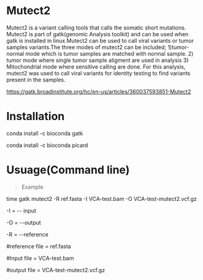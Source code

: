 # Mutect2

Mutect2 is a variant calling tools that calls the somatic short mutations. Mutect2 is part of gatk(genomic Analysis toolkit) and can be used when gatk is installed in linux.Mutect2 can be used to call viral variants or tumor samples variants.The three modes of mutect2 can be included; 1)tumor-normal mode which is tumor samples are matched with normal sample. 2) tumor mode where single tumor sample aligment are used in analysis 3) Mitochondrial mode where sensitive calling are done. For this analysis, mutect2 was used to call viral variants for identity testing to find variants present in the samples.

https://gatk.broadinstitute.org/hc/en-us/articles/360037593851-Mutect2

# Installation 

conda install -c bioconda gatk

conda install -c bioconda picard

# Usuage(Command line)

> Example

time gatk mutect2 -R ref.fasta -I VCA-test.bam -O VCA-test-mutect2.vcf.gz


-I = -- input

-O = --output

-R = --reference

#reference file = ref.fasta

#Input file = VCA-test.bam

#output file = VCA-test-mutect2.vcf.gz



